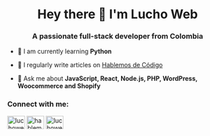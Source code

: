 <h1 align="center">Hey there 👋 I'm Lucho Web</h1>
<h3 align="center">A passionate full-stack developer from Colombia</h3>

- 🌱 I am currently learning **Python** 

- 📝 I regularly write articles on [Hablemos de Código](https://hablemosdecodigo.com)

- 💬 Ask me about **JavaScript, React, Node.js, PHP, WordPress, Woocommerce and Shopify**

<h3 align="left">Connect with me:</h3>
<p align="left">
<a href="https://linkedin.com/in/luchowebdev" target="blank"><img align="center" src="https://raw.githubusercontent.com/rahuldkjain/github-profile-readme-generator/master/src/images/icons/Social/linked-in-alt.svg" alt="luchowebdev" height="30" width="40" /></a>
<a href="https://www.youtube.com/c/hablemosdecodigo" target="blank"><img align="center" src="https://raw.githubusercontent.com/rahuldkjain/github-profile-readme-generator/master/src/images/icons/Social/youtube.svg" alt="hablemosdecodigo" height="30" width="40" /></a>
<a href="https://www.hackerrank.com/luchoweb" target="blank"><img align="center" src="https://raw.githubusercontent.com/rahuldkjain/github-profile-readme-generator/master/src/images/icons/Social/hackerrank.svg" alt="luchoweb" height="30" width="40" /></a>
</p>
